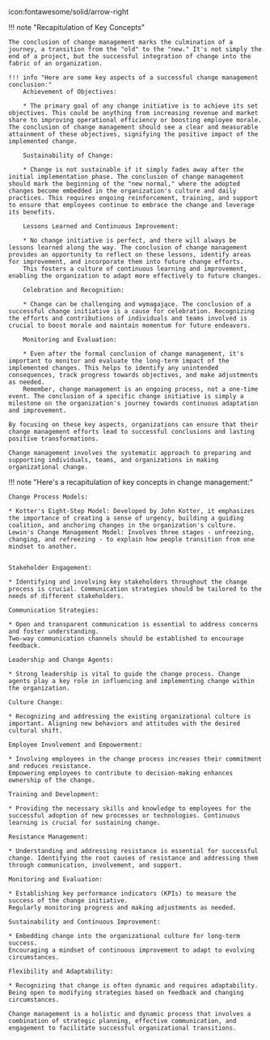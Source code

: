 icon:fontawesome/solid/arrow-right

!!! note "Recapitulation of Key Concepts"

    The conclusion of change management marks the culmination of a journey, a transition from the "old" to the "new." It's not simply the end of a project, but the successful integration of change into the fabric of an organization.

    !!! info "Here are some key aspects of a successful change management conclusion:"
        Achievement of Objectives:

        * The primary goal of any change initiative is to achieve its set objectives. This could be anything from increasing revenue and market share to improving operational efficiency or boosting employee morale. The conclusion of change management should see a clear and measurable attainment of these objectives, signifying the positive impact of the implemented change.

        Sustainability of Change:

        * Change is not sustainable if it simply fades away after the initial implementation phase. The conclusion of change management should mark the beginning of the "new normal," where the adopted changes become embedded in the organization's culture and daily practices. This requires ongoing reinforcement, training, and support to ensure that employees continue to embrace the change and leverage its benefits.

        Lessons Learned and Continuous Improvement:

        * No change initiative is perfect, and there will always be lessons learned along the way. The conclusion of change management provides an opportunity to reflect on these lessons, identify areas for improvement, and incorporate them into future change efforts.
        This fosters a culture of continuous learning and improvement, enabling the organization to adapt more effectively to future changes.

        Celebration and Recognition:

        * Change can be challenging and wymagające. The conclusion of a successful change initiative is a cause for celebration. Recognizing the efforts and contributions of individuals and teams involved is crucial to boost morale and maintain momentum for future endeavors.

        Monitoring and Evaluation:

        * Even after the formal conclusion of change management, it's important to monitor and evaluate the long-term impact of the implemented changes. This helps to identify any unintended consequences, track progress towards objectives, and make adjustments as needed.
        Remember, change management is an ongoing process, not a one-time event. The conclusion of a specific change initiative is simply a milestone on the organization's journey towards continuous adaptation and improvement.

    By focusing on these key aspects, organizations can ensure that their change management efforts lead to successful conclusions and lasting positive transformations.

    Change management involves the systematic approach to preparing and supporting individuals, teams, and organizations in making organizational change. 
    
!!! note "Here's a recapitulation of key concepts in change management:"

    Change Process Models:

    * Kotter's Eight-Step Model: Developed by John Kotter, it emphasizes the importance of creating a sense of urgency, building a guiding coalition, and anchoring changes in the organization's culture. Lewin's Change Management Model: Involves three stages - unfreezing, changing, and refreezing - to explain how people transition from one mindset to another.


    Stakeholder Engagement:

    * Identifying and involving key stakeholders throughout the change process is crucial. Communication strategies should be tailored to the needs of different stakeholders.

    Communication Strategies:

    * Open and transparent communication is essential to address concerns and foster understanding.
    Two-way communication channels should be established to encourage feedback.

    Leadership and Change Agents:

    * Strong leadership is vital to guide the change process. Change agents play a key role in influencing and implementing change within the organization.

    Culture Change:

    * Recognizing and addressing the existing organizational culture is important. Aligning new behaviors and attitudes with the desired cultural shift.

    Employee Involvement and Empowerment:

    * Involving employees in the change process increases their commitment and reduces resistance.
    Empowering employees to contribute to decision-making enhances ownership of the change. 

    Training and Development:

    * Providing the necessary skills and knowledge to employees for the successful adoption of new processes or technologies. Continuous learning is crucial for sustaining change.
    
    Resistance Management:

    * Understanding and addressing resistance is essential for successful change. Identifying the root causes of resistance and addressing them through communication, involvement, and support.

    Monitoring and Evaluation:

    * Establishing key performance indicators (KPIs) to measure the success of the change initiative.
    Regularly monitoring progress and making adjustments as needed.

    Sustainability and Continuous Improvement:

    * Embedding change into the organizational culture for long-term success.
    Encouraging a mindset of continuous improvement to adapt to evolving circumstances.

    Flexibility and Adaptability:

    * Recognizing that change is often dynamic and requires adaptability. Being open to modifying strategies based on feedback and changing circumstances.

    Change management is a holistic and dynamic process that involves a combination of strategic planning, effective communication, and engagement to facilitate successful organizational transitions.
